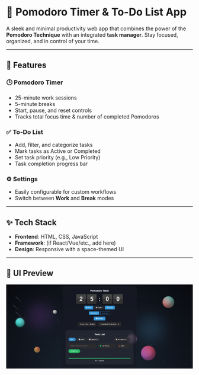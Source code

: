 # 🚀 Pomodoro Timer & To-Do List App

A sleek and minimal productivity web app that combines the power of the **Pomodoro Technique** with an integrated **task manager**. Stay focused, organized, and in control of your time.


---

## 🧠 Features

### 🕒 Pomodoro Timer
- 25-minute work sessions
- 5-minute breaks
- Start, pause, and reset controls
- Tracks total focus time & number of completed Pomodoros

### ✅ To-Do List
- Add, filter, and categorize tasks
- Mark tasks as Active or Completed
- Set task priority (e.g., Low Priority)
- Task completion progress bar

### ⚙️ Settings
- Easily configurable for custom workflows
- Switch between **Work** and **Break** modes

---

## ✨ Tech Stack

- **Frontend**: HTML, CSS, JavaScript
- **Framework**: (if React/Vue/etc., add here)
- **Design**: Responsive with a space-themed UI

---

## 📸 UI Preview

![Screenshot](shiva.png)
